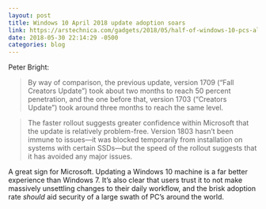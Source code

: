 ```yaml
---
layout: post
title: Windows 10 April 2018 update adoption soars
link: https://arstechnica.com/gadgets/2018/05/half-of-windows-10-pcs-already-updated-to-the-april-2018-update/
date: 2018-05-30 22:14:29 -0500
categories: blog
---
```

Peter Bright: 

> By way of comparison, the previous update, version 1709 (“Fall Creators Update”) took about two months to reach 50 percent penetration, and the one before that, version 1703 (“Creators Update”) took around three months to reach the same level.

> The faster rollout suggests greater confidence within Microsoft that the update is relatively problem-free. Version 1803 hasn’t been immune to issues—it was blocked temporarily from installation on systems with certain SSDs—but the speed of the rollout suggests that it has avoided any major issues.

A great sign for Microsoft. Updating a Windows 10 machine is a far better experience than Windows 7. It’s also clear that users trust it to not make massively unsettling changes to their daily workflow, and the brisk adoption rate _should_ aid security of a large swath of PC’s around the world. 
